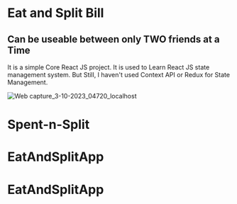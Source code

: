 # Eat and Split Bill
## Can be useable between only TWO friends at a Time

It is a simple Core React JS project. It is used to Learn React JS state management system. But Still, I haven't used Context API or Redux for State Management.

![Web capture_3-10-2023_04720_localhost](https://github.com/ahmadiqbalbhatti/EatAndSplitApp/assets/52331296/f78e57d2-de51-45b7-8e7a-ba570ca5c0d8)
# Spent-n-Split
# EatAndSplitApp
# EatAndSplitApp
